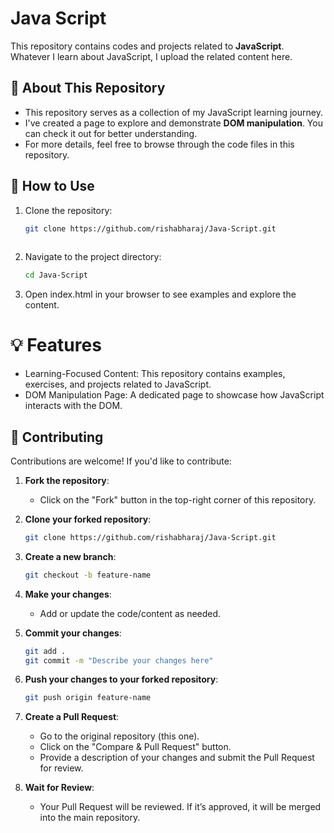 # Java Script

This repository contains codes and projects related to **JavaScript**. Whatever I learn about JavaScript, I upload the related content here.


## 📂 About This Repository

- This repository serves as a collection of my JavaScript learning journey.
- I've created a page to explore and demonstrate **DOM manipulation**. You can check it out for better understanding.
- For more details, feel free to browse through the code files in this repository.

## 🚀 How to Use

1. Clone the repository:
   ```bash
   git clone https://github.com/rishabharaj/Java-Script.git
                    
2. Navigate to the project directory:
   ```bash
   cd Java-Script
3. Open index.html in your browser to see examples and explore the content.

# 💡 Features
- Learning-Focused Content: This repository contains examples, exercises, and projects related to JavaScript.
- DOM Manipulation Page: A dedicated page to showcase how JavaScript interacts with the DOM.

## 🤝 Contributing

Contributions are welcome! If you'd like to contribute:

1. **Fork the repository**:
   - Click on the "Fork" button in the top-right corner of this repository.

2. **Clone your forked repository**:
   ```bash
   git clone https://github.com/rishabharaj/Java-Script.git
   ```
3. **Create a new branch**:
   ```bash
   git checkout -b feature-name
   ```
4. **Make your changes**:
   - Add or update the code/content as needed.
5. **Commit your changes**:
   ```bash
   git add .
   git commit -m "Describe your changes here"
   ```
6. **Push your changes to your forked repository**:
   ```bash
   git push origin feature-name
   ```
7. **Create a Pull Request**:
   - Go to the original repository (this one).
   - Click on the "Compare & Pull Request" button.
   - Provide a description of your changes and submit the Pull Request for review.
8. **Wait for Review**:
   - Your Pull Request will be reviewed. If it’s approved, it will be merged into the main repository.

